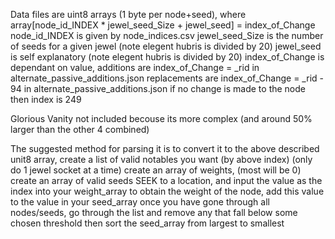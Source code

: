 Data files are uint8 arrays (1 byte per node+seed), where array[node_id_INDEX * jewel_seed_Size + jewel_seed] = index_of_Change
node_id_INDEX is given by node_indices.csv
jewel_seed_Size is the number of seeds for a given jewel (note elegent hubris is divided by 20)
jewel_seed is self explanatory  (note elegent hubris is divided by 20)
index_of_Change is dependant on value, 
	additions are index_of_Change = _rid in alternate_passive_additions.json
	replacements are index_of_Change = _rid - 94 in alternate_passive_additions.json
	if no change is made to the node then index is 249

Glorious Vanity not included becouse its more complex (and around 50% larger than the other 4 combined)

The suggested method for parsing it is to convert it to the above described unit8 array, 
create a list of valid notables you want (by above index) (only do 1 jewel socket at a time)
create an array of weights, (most will be 0)
create an array of valid seeds
SEEK to a location, and input the value as the index into your weight_array to obtain the weight of the node, add this value to the value in your seed_array
once you have gone through all nodes/seeds, go through the list and remove any that fall below some chosen threshold
then sort the seed_array from largest to smallest